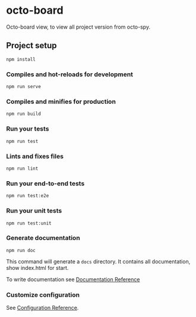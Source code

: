 # octo-board

Octo-board view, to view all project version from octo-spy.

## Project setup
```
npm install
```

### Compiles and hot-reloads for development
```
npm run serve
```

### Compiles and minifies for production
```
npm run build
```

### Run your tests
```
npm run test
```

### Lints and fixes files
```
npm run lint
```

### Run your end-to-end tests
```
npm run test:e2e
```

### Run your unit tests
```
npm run test:unit
```

### Generate documentation
```
npm run doc
```

This command will generate a `docs` directory. It contains all documentation, show index.html for start.

To write documentation see [Documentation Reference](https://esdoc.org/manual/tags.html)

### Customize configuration
See [Configuration Reference](https://cli.vuejs.org/config/).
